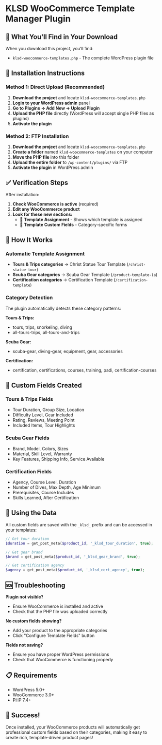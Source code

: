 # KLSD WooCommerce Template Manager Plugin

## 📁 **What You'll Find in Your Download**

When you download this project, you'll find:
- `klsd-woocommerce-templates.php` - The complete WordPress plugin file

## 🚀 **Installation Instructions**

### Method 1: Direct Upload (Recommended)
1. **Download the project** and locate `klsd-woocommerce-templates.php`
2. **Login to your WordPress admin** panel
3. **Go to Plugins → Add New → Upload Plugin**
4. **Upload the PHP file** directly (WordPress will accept single PHP files as plugins)
5. **Activate the plugin**

### Method 2: FTP Installation
1. **Download the project** and locate `klsd-woocommerce-templates.php`
2. **Create a folder** named `klsd-woocommerce-templates` on your computer
3. **Move the PHP file** into this folder
4. **Upload the entire folder** to `/wp-content/plugins/` via FTP
5. **Activate the plugin** in WordPress admin

## ✅ **Verification Steps**

After installation:
1. **Check WooCommerce is active** (required)
2. **Edit any WooCommerce product**
3. **Look for these new sections:**
   - 🎨 **Template Assignment** - Shows which template is assigned
   - 📝 **Template Custom Fields** - Category-specific forms

## 🎯 **How It Works**

### Automatic Template Assignment
- **Tours & Trips categories** → Christ Statue Tour Template (`/christ-statue-tour`)
- **Scuba Gear categories** → Scuba Gear Template (`/product-template-1a`)  
- **Certification categories** → Certification Template (`/certification-template`)

### Category Detection
The plugin automatically detects these category patterns:

**Tours & Trips:**
- tours, trips, snorkeling, diving
- all-tours-trips, all-tours-and-trips

**Scuba Gear:**
- scuba-gear, diving-gear, equipment, gear, accessories

**Certification:**
- certification, certifications, courses, training, padi, certification-courses

## 📝 **Custom Fields Created**

### Tours & Trips Fields
- Tour Duration, Group Size, Location
- Difficulty Level, Gear Included
- Rating, Reviews, Meeting Point
- Included Items, Tour Highlights

### Scuba Gear Fields
- Brand, Model, Colors, Sizes
- Material, Skill Level, Warranty
- Key Features, Shipping Info, Service Available

### Certification Fields
- Agency, Course Level, Duration
- Number of Dives, Max Depth, Age Minimum
- Prerequisites, Course Includes
- Skills Learned, After Certification

## 🔧 **Using the Data**

All custom fields are saved with the `_klsd_` prefix and can be accessed in your templates:

```php
// Get tour duration
$duration = get_post_meta($product_id, '_klsd_tour_duration', true);

// Get gear brand
$brand = get_post_meta($product_id, '_klsd_gear_brand', true);

// Get certification agency
$agency = get_post_meta($product_id, '_klsd_cert_agency', true);
```

## 🆘 **Troubleshooting**

**Plugin not visible?**
- Ensure WooCommerce is installed and active
- Check that the PHP file was uploaded correctly

**No custom fields showing?**
- Add your product to the appropriate categories
- Click "Configure Template Fields" button

**Fields not saving?**
- Ensure you have proper WordPress permissions
- Check that WooCommerce is functioning properly

## 📋 **Requirements**

- WordPress 5.0+
- WooCommerce 3.0+
- PHP 7.4+

## 🎉 **Success!**

Once installed, your WooCommerce products will automatically get professional custom fields based on their categories, making it easy to create rich, template-driven product pages!
